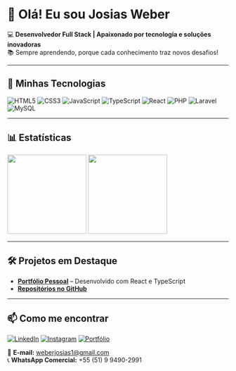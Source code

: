 # 👋 Olá! Eu sou Josias Weber  

💻 **Desenvolvedor Full Stack | Apaixonado por tecnologia e soluções inovadoras**  
📚 Sempre aprendendo, porque cada conhecimento traz novos desafios!  

---

## 🚀 Minhas Tecnologias  
![HTML5](https://img.shields.io/badge/HTML5-E34F26?style=for-the-badge&logo=html5&logoColor=white)
![CSS3](https://img.shields.io/badge/CSS3-1572B6?style=for-the-badge&logo=css3&logoColor=white)
![JavaScript](https://img.shields.io/badge/JavaScript-F7DF1E?style=for-the-badge&logo=javascript&logoColor=white)
![TypeScript](https://img.shields.io/badge/TypeScript-3178C6?style=for-the-badge&logo=typescript&logoColor=white)
![React](https://img.shields.io/badge/-ReactJs-61DAFB?logo=react&logoColor=white&style=for-the-badge)
![PHP](https://img.shields.io/badge/PHP-777BB4?style=for-the-badge&logo=php&logoColor=white)
![Laravel](https://img.shields.io/badge/Laravel-FF2D20?style=for-the-badge&logo=laravel&logoColor=white)
![MySQL](https://img.shields.io/badge/MySQL-00000F?style=for-the-badge&logo=mysql&logoColor=white)

---

## 📊 Estatísticas
<div>
    <img height="180em" src="https://github-readme-stats.vercel.app/api?username=JWeberDEV&show_icons=true&theme=tokyonight&include_all_commits=true&count_private=true"/>
    <img height="180em" src="https://github-readme-stats.vercel.app/api/top-langs/?username=JWeberDEV&layout=compact&theme=tokyonight"/>
</div>

---

## 🛠 Projetos em Destaque
- [**Portfólio Pessoal**](https://josiasweber.vercel.app/) – Desenvolvido com React e TypeScript
- [**Repositórios no GitHub**](https://github.com/JWeberDEV)

---

## 📫 Como me encontrar
[![LinkedIn](https://img.shields.io/badge/LinkedIn-0077B5?style=for-the-badge&logo=linkedin&logoColor=white)](https://www.linkedin.com/in/josias-weber-65a7b2171/)
[![Instagram](https://img.shields.io/badge/Instagram-E4405F?style=for-the-badge&logo=instagram&logoColor=white)](https://www.instagram.com/weberjosias1/)
[![Portfólio](https://img.shields.io/badge/Portf%C3%B3lio-000000?style=for-the-badge&logo=vercel&logoColor=white)](https://josiasweber.vercel.app/)

📧 **E-mail:** weberjosias1@gmail.com  
📞 **WhatsApp Comercial:** +55 (51) 9 9490-2991

